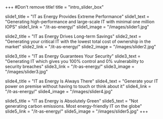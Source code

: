+++
#Don't remove title!
title = "intro_slider_box"

slide1_title = "IT as Energy Provides Extreme Performance"
slide1_text = "Generating high-performance and large-scale IT with minimal one million IOPS"
slide1_link = "/it-as-energy/"
slide1_image = "/images/slider1.jpg"

slide2_title = "IT as Energy Drives Long-term Savings"
slide2_text = "Generating your critical IT with the lowest total cost of ownership in the market"
slide2_link = "/it-as-energy/"
slide2_image = "/images/slider2.jpg"

slide3_title = "IT as Energy Guarantees Your Security"
slide3_text = "Generating IT which gives you 100% control and 0% vulnerability to security breaches"
slide3_link = "/it-as-energy/"
slide3_image = "/images/slider3.jpg"


slide4_title = "IT as Energy Is Always There"
slide4_text = "Generate your IT power on premise without having to touch or think about it"
slide4_link = "/it-as-energy/"
slide4_image = "/images/slider4.jpg"

slide5_title = "IT as Energy is Absolutely Green"
slide5_text = "Not generating carbon emissions. Most energy-friendly IT on the globe"
slide5_link = "/it-as-energy/"
slide5_image = "/images/slider5.jpg"
+++